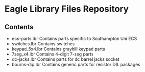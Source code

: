 # Eagle Library Files Repository

## Contents

 * ecs-parts.lbr  Contains parts specific to Southampton Uni ECS
 * switches.lbr   Contains switches
 * keypad_5x4.lbr Contains grayhill keypad parts
 * 7seg_x4.lbr    Contains 4-digit 7-seg parts
 * dc-jacks.lbr   Contains parts for dc barrel jacks socket
 * bourns-dip.lbr Contains generic parts for resistor DIL packages
